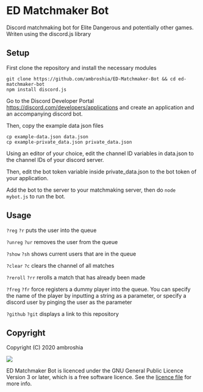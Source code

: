 # ED Matchmaker Bot
Discord matchmaking bot for Elite Dangerous and potentially other games.
Writen using the discord.js library

## Setup
First clone the repository and install the necessary modules
```
git clone https://github.com/ambroshia/ED-Matchmaker-Bot && cd ed-matchmaker-bot
npm install discord.js
```
Go to the Discord Developer Portal https://discord.com/developers/applications and create an application and an accompanying discord bot.

Then, copy the example data json files
```
cp example-data.json data.json
cp example-private_data.json private_data.json
```
Using an editor of your choice, edit the channel ID variables in data.json to the channel IDs of your discord server. 

Then, edit the bot token variable inside private_data.json to the bot token of your application.

Add the bot to the server to your matchmaking server, then do `node mybot.js` to run the bot.

## Usage
`?reg` `?r` puts the user into the queue

`?unreg` `?ur` removes the user from the queue

`?show` `?sh` shows current users that are in the queue

`?clear` `?c` clears the channel of all matches

`?reroll` `?rr` rerolls a match that has already been made

`?freg` `?fr` force registers a dummy player into the queue. You can specify the name of the player by inputting a string as a parameter, or specify a discord user by pinging the user as the parameter

`?github` `?git` displays a link to this repository

## Copyright 
Copyright (C) 2020 ambroshia

![](https://www.gnu.org/graphics/gplv3-with-text-136x68.png)

ED Matchmaker Bot is licenced under the GNU General Public Licence Version 3 or later, which is a free software licence. See the [licence file](LICENSE) for more info. 
